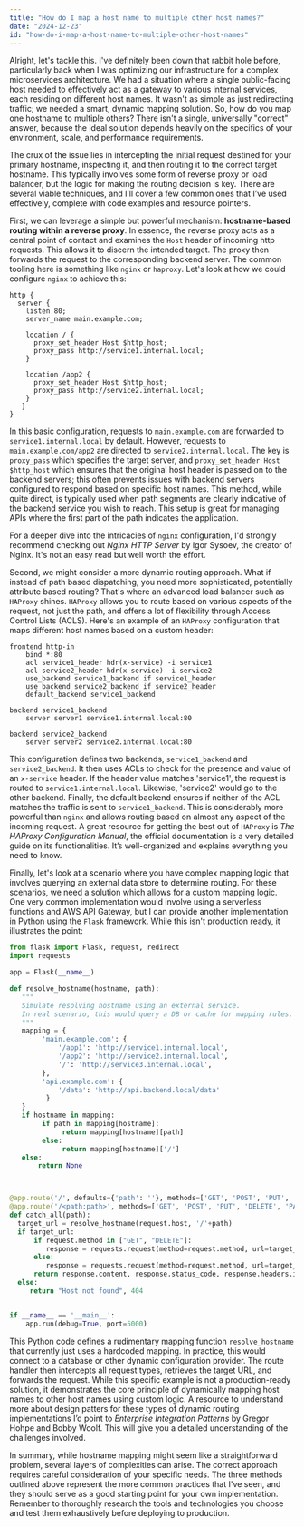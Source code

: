 ```yaml
---
title: "How do I map a host name to multiple other host names?"
date: "2024-12-23"
id: "how-do-i-map-a-host-name-to-multiple-other-host-names"
---
```


Alright, let's tackle this. I've definitely been down that rabbit hole before, particularly back when I was optimizing our infrastructure for a complex microservices architecture. We had a situation where a single public-facing host needed to effectively act as a gateway to various internal services, each residing on different host names. It wasn't as simple as just redirecting traffic; we needed a smart, dynamic mapping solution. So, how do you map one hostname to multiple others? There isn't a single, universally "correct" answer, because the ideal solution depends heavily on the specifics of your environment, scale, and performance requirements.

The crux of the issue lies in intercepting the initial request destined for your primary hostname, inspecting it, and then routing it to the correct target hostname. This typically involves some form of reverse proxy or load balancer, but the logic for making the routing decision is key. There are several viable techniques, and I’ll cover a few common ones that I’ve used effectively, complete with code examples and resource pointers.

First, we can leverage a simple but powerful mechanism: **hostname-based routing within a reverse proxy**. In essence, the reverse proxy acts as a central point of contact and examines the `Host` header of incoming http requests. This allows it to discern the intended target. The proxy then forwards the request to the corresponding backend server. The common tooling here is something like `nginx` or `haproxy`. Let's look at how we could configure `nginx` to achieve this:

```nginx
http {
  server {
    listen 80;
    server_name main.example.com;

    location / {
      proxy_set_header Host $http_host;
      proxy_pass http://service1.internal.local;
    }

    location /app2 {
      proxy_set_header Host $http_host;
      proxy_pass http://service2.internal.local;
    }
   }
}
```

In this basic configuration, requests to `main.example.com` are forwarded to `service1.internal.local` by default. However, requests to `main.example.com/app2` are directed to `service2.internal.local`. The key is `proxy_pass` which specifies the target server, and `proxy_set_header Host $http_host` which ensures that the original host header is passed on to the backend servers; this often prevents issues with backend servers configured to respond based on specific host names. This method, while quite direct, is typically used when path segments are clearly indicative of the backend service you wish to reach. This setup is great for managing APIs where the first part of the path indicates the application.

For a deeper dive into the intricacies of `nginx` configuration, I'd strongly recommend checking out *Nginx HTTP Server* by Igor Sysoev, the creator of Nginx. It's not an easy read but well worth the effort.

Second, we might consider a more dynamic routing approach. What if instead of path based dispatching, you need more sophisticated, potentially attribute based routing? That's where an advanced load balancer such as `HAProxy` shines. `HAProxy` allows you to route based on various aspects of the request, not just the path, and offers a lot of flexibility through Access Control Lists (ACLS). Here's an example of an `HAProxy` configuration that maps different host names based on a custom header:

```haproxy
frontend http-in
    bind *:80
    acl service1_header hdr(x-service) -i service1
    acl service2_header hdr(x-service) -i service2
    use_backend service1_backend if service1_header
    use_backend service2_backend if service2_header
    default_backend service1_backend

backend service1_backend
    server server1 service1.internal.local:80

backend service2_backend
    server server2 service2.internal.local:80
```

This configuration defines two backends, `service1_backend` and `service2_backend`. It then uses ACLs to check for the presence and value of an `x-service` header. If the header value matches 'service1', the request is routed to `service1.internal.local`. Likewise, 'service2' would go to the other backend. Finally, the default backend ensures if neither of the ACL matches the traffic is sent to `service1_backend`. This is considerably more powerful than `nginx` and allows routing based on almost any aspect of the incoming request. A great resource for getting the best out of `HAProxy` is *The HAProxy Configuration Manual*, the official documentation is a very detailed guide on its functionalities. It’s well-organized and explains everything you need to know.

Finally, let's look at a scenario where you have complex mapping logic that involves querying an external data store to determine routing. For these scenarios, we need a solution which allows for a custom mapping logic. One very common implementation would involve using a serverless functions and AWS API Gateway, but I can provide another implementation in Python using the `Flask` framework. While this isn't production ready, it illustrates the point:

```python
from flask import Flask, request, redirect
import requests

app = Flask(__name__)

def resolve_hostname(hostname, path):
   """
   Simulate resolving hostname using an external service.
   In real scenario, this would query a DB or cache for mapping rules.
   """
   mapping = {
        'main.example.com': {
            '/app1': 'http://service1.internal.local',
            '/app2': 'http://service2.internal.local',
            '/': 'http://service3.internal.local',
        },
        'api.example.com': {
            '/data': 'http://api.backend.local/data'
         }
   }
   if hostname in mapping:
        if path in mapping[hostname]:
             return mapping[hostname][path]
        else:
             return mapping[hostname]['/']
   else:
       return None



@app.route('/', defaults={'path': ''}, methods=['GET', 'POST', 'PUT', 'DELETE', 'PATCH'])
@app.route('/<path:path>', methods=['GET', 'POST', 'PUT', 'DELETE', 'PATCH'])
def catch_all(path):
  target_url = resolve_hostname(request.host, '/'+path)
  if target_url:
      if request.method in ["GET", "DELETE"]:
         response = requests.request(method=request.method, url=target_url, params=request.args)
      else:
         response = requests.request(method=request.method, url=target_url, data=request.get_data(), params=request.args)
      return response.content, response.status_code, response.headers.items()
  else:
     return "Host not found", 404


if __name__ == '__main__':
    app.run(debug=True, port=5000)
```

This Python code defines a rudimentary mapping function `resolve_hostname` that currently just uses a hardcoded mapping. In practice, this would connect to a database or other dynamic configuration provider. The route handler then intercepts all request types, retrieves the target URL, and forwards the request. While this specific example is not a production-ready solution, it demonstrates the core principle of dynamically mapping host names to other host names using custom logic. A resource to understand more about design patters for these types of dynamic routing implementations I’d point to *Enterprise Integration Patterns* by Gregor Hohpe and Bobby Woolf. This will give you a detailed understanding of the challenges involved.

In summary, while hostname mapping might seem like a straightforward problem, several layers of complexities can arise. The correct approach requires careful consideration of your specific needs. The three methods outlined above represent the more common practices that I've seen, and they should serve as a good starting point for your own implementation. Remember to thoroughly research the tools and technologies you choose and test them exhaustively before deploying to production.
